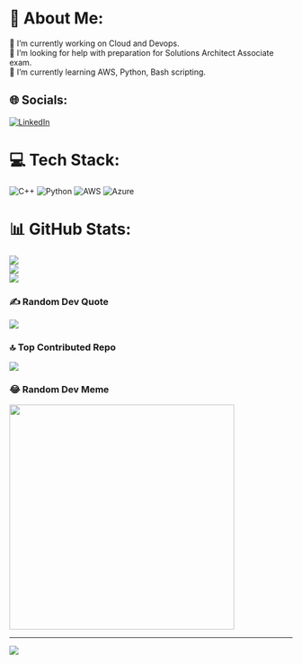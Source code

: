# 💫 About Me:
🔭 I’m currently working on Cloud and Devops.<br>🤝 I’m looking for help with preparation for Solutions Architect Associate exam.<br>🌱 I’m currently learning AWS, Python, Bash scripting.


## 🌐 Socials:
[![LinkedIn](https://img.shields.io/badge/LinkedIn-%230077B5.svg?logo=linkedin&logoColor=white)](https://linkedin.com/in/srisandeep1) 

# 💻 Tech Stack:
![C++](https://img.shields.io/badge/c++-%2300599C.svg?style=for-the-badge&logo=c%2B%2B&logoColor=white) ![Python](https://img.shields.io/badge/python-3670A0?style=for-the-badge&logo=python&logoColor=ffdd54) ![AWS](https://img.shields.io/badge/AWS-%23FF9900.svg?style=for-the-badge&logo=amazon-aws&logoColor=white) ![Azure](https://img.shields.io/badge/azure-%230072C6.svg?style=for-the-badge&logo=microsoftazure&logoColor=white)
# 📊 GitHub Stats:
![](https://github-readme-stats.vercel.app/api?username=thenewguyhere108&theme=dark&hide_border=false&include_all_commits=true&count_private=true)<br/>
![](https://github-readme-streak-stats.herokuapp.com/?user=thenewguyhere108&theme=dark&hide_border=false)<br/>
![](https://github-readme-stats.vercel.app/api/top-langs/?username=thenewguyhere108&theme=dark&hide_border=false&include_all_commits=true&count_private=true&layout=compact)

### ✍️ Random Dev Quote
![](https://quotes-github-readme.vercel.app/api?type=horizontal&theme=radical)

### 🔝 Top Contributed Repo
![](https://github-contributor-stats.vercel.app/api?username=thenewguyhere108&limit=5&theme=dark&combine_all_yearly_contributions=true)

### 😂 Random Dev Meme
<img src='https://randommeme-five.vercel.app/' style="height: 400px;"/>

---
[![](https://visitcount.itsvg.in/api?id=thenewguyhere108&icon=0&color=0)](https://visitcount.itsvg.in)

<!-- Proudly created with GPRM ( https://gprm.itsvg.in ) -->